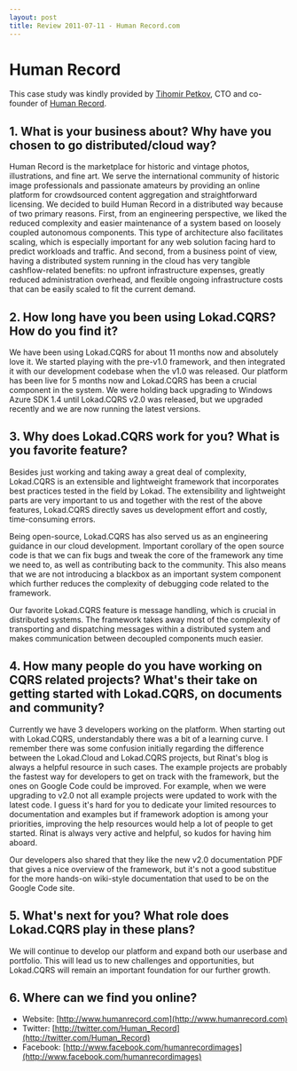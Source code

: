 ```yaml
---
layout: post
title: Review 2011-07-11 - Human Record.com
---
```



# Human Record

This case study was kindly provided by [Tihomir Petkov](http://www.linkedin.com/in/tihomirpetkov), CTO and co-founder of [Human Record](http://www.humanrecord.com/). 

## 1. What is your business about? Why have you chosen to go distributed/cloud way?

Human Record is the marketplace for historic and vintage photos, illustrations, and fine art. We serve the international community of historic image professionals and passionate amateurs by providing an online platform for crowdsourced content aggregation and straightforward licensing. We decided to build Human Record in a distributed way because of two primary reasons. First, from an engineering perspective, we liked the reduced complexity and easier maintenance of a system based on loosely coupled autonomous components. This type of architecture also facilitates scaling, which is especially important for any web solution facing hard to predict workloads and traffic. And second, from a business point of view, having a distributed system running in the cloud has very tangible cashflow-related benefits: no upfront infrastructure expenses, greatly reduced administration overhead, and flexible ongoing infrastructure costs that can be easily scaled to fit the current demand.

## 2. How long have you been using Lokad.CQRS? How do you find it? 

We have been using Lokad.CQRS for about 11 months now and absolutely love it. We started playing with the pre-v1.0 framework, and then integrated it with our development codebase when the v1.0 was released. Our platform has been live for 5 months now and Lokad.CQRS has been a crucial component in the system. We were holding back upgrading to Windows Azure SDK 1.4 until Lokad.CQRS v2.0 was released, but we upgraded recently and we are now running the latest versions.

## 3. Why does Lokad.CQRS work for you? What is you favorite feature? 

Besides just working and taking away a great deal of complexity, Lokad.CQRS is an extensible and lightweight framework that incorporates best practices tested in the field by Lokad. The extensibility and lightweight parts are very important to us and together with the rest of the above features, Lokad.CQRS directly saves us development effort and costly, time-consuming errors.

Being open-source, Lokad.CQRS has also served us as an engineering guidance in our cloud development. Important corollary of the open source code is that we can fix bugs and tweak the core of the framework any time we need to, as well as contributing back to the community. This also means that we are not introducing a blackbox as an important system component which further reduces the complexity of debugging code related to the framework.

Our favorite Lokad.CQRS feature is message handling, which is crucial in distributed systems. The framework takes away most of the complexity of transporting and dispatching messages within a distributed system and makes communication between decoupled components much easier.

## 4. How many people do you have working on CQRS related projects? What's their take on getting started with Lokad.CQRS, on documents and community?

Currently we have 3 developers working on the platform. When starting  out with Lokad.CQRS, understandably there was a bit of a learning curve. I remember there was some confusion initially regarding the difference between the Lokad.Cloud and Lokad.CQRS projects, but Rinat's blog is always a helpful resource in such cases. The example projects are probably the fastest way for developers to get on track with the framework, but the ones on Google Code could be improved. For example, when we were upgrading to v2.0 not all example projects were updated to work with the latest code. I guess it's hard for you to dedicate your limited resources to documentation and examples but if framework adoption is among your priorities, improving the help resources would help a lot of people to get started. Rinat is always very active and helpful, so kudos for having him aboard. 

Our developers also shared that they like the new v2.0 documentation PDF that gives a nice overview of the framework, but it's not a good substitue for the more hands-on wiki-style documentation that used to be on the Google Code site.

## 5. What's next for you? What role does Lokad.CQRS play in these plans?

We will continue to develop our platform and expand both our userbase and portfolio. This will lead us to new challenges and opportunities, but Lokad.CQRS will remain an important foundation for our further growth.

## 6. Where can we find you online?

* Website: [http://www.humanrecord.com](http://www.humanrecord.com)
* Twitter: [http://twitter.com/Human_Record](http://twitter.com/Human_Record)
* Facebook: [http://www.facebook.com/humanrecordimages](http://www.facebook.com/humanrecordimages)
